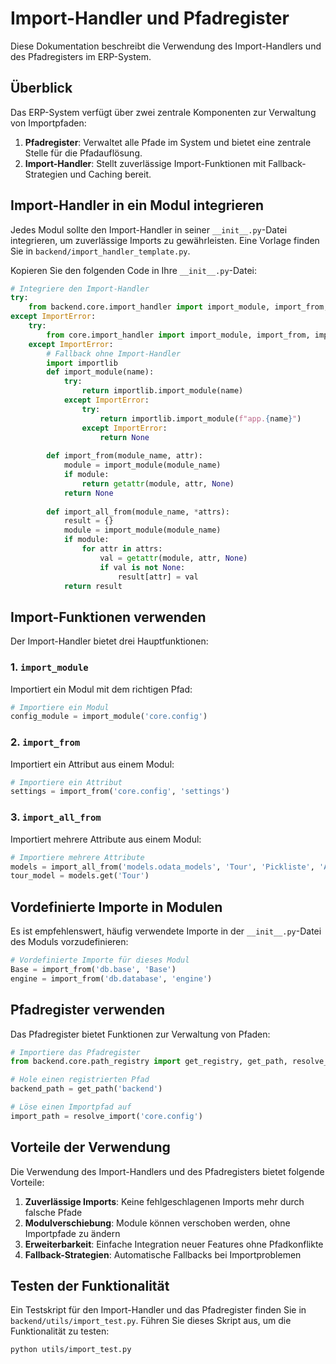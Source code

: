 # Import-Handler und Pfadregister

Diese Dokumentation beschreibt die Verwendung des Import-Handlers und des Pfadregisters im ERP-System.

## Überblick

Das ERP-System verfügt über zwei zentrale Komponenten zur Verwaltung von Importpfaden:

1. **Pfadregister**: Verwaltet alle Pfade im System und bietet eine zentrale Stelle für die Pfadauflösung.
2. **Import-Handler**: Stellt zuverlässige Import-Funktionen mit Fallback-Strategien und Caching bereit.

## Import-Handler in ein Modul integrieren

Jedes Modul sollte den Import-Handler in seiner `__init__.py`-Datei integrieren, um zuverlässige Imports zu gewährleisten. Eine Vorlage finden Sie in `backend/import_handler_template.py`.

Kopieren Sie den folgenden Code in Ihre `__init__.py`-Datei:

```python
# Integriere den Import-Handler
try:
    from backend.core.import_handler import import_module, import_from, import_all_from
except ImportError:
    try:
        from core.import_handler import import_module, import_from, import_all_from
    except ImportError:
        # Fallback ohne Import-Handler
        import importlib
        def import_module(name):
            try:
                return importlib.import_module(name)
            except ImportError:
                try:
                    return importlib.import_module(f"app.{name}")
                except ImportError:
                    return None
        
        def import_from(module_name, attr):
            module = import_module(module_name)
            if module:
                return getattr(module, attr, None)
            return None
        
        def import_all_from(module_name, *attrs):
            result = {}
            module = import_module(module_name)
            if module:
                for attr in attrs:
                    val = getattr(module, attr, None)
                    if val is not None:
                        result[attr] = val
            return result
```

## Import-Funktionen verwenden

Der Import-Handler bietet drei Hauptfunktionen:

### 1. `import_module`

Importiert ein Modul mit dem richtigen Pfad:

```python
# Importiere ein Modul
config_module = import_module('core.config')
```

### 2. `import_from`

Importiert ein Attribut aus einem Modul:

```python
# Importiere ein Attribut
settings = import_from('core.config', 'settings')
```

### 3. `import_all_from`

Importiert mehrere Attribute aus einem Modul:

```python
# Importiere mehrere Attribute
models = import_all_from('models.odata_models', 'Tour', 'Pickliste', 'Auftrag')
tour_model = models.get('Tour')
```

## Vordefinierte Importe in Modulen

Es ist empfehlenswert, häufig verwendete Importe in der `__init__.py`-Datei des Moduls vorzudefinieren:

```python
# Vordefinierte Importe für dieses Modul
Base = import_from('db.base', 'Base')
engine = import_from('db.database', 'engine')
```

## Pfadregister verwenden

Das Pfadregister bietet Funktionen zur Verwaltung von Pfaden:

```python
# Importiere das Pfadregister
from backend.core.path_registry import get_registry, get_path, resolve_import

# Hole einen registrierten Pfad
backend_path = get_path('backend')

# Löse einen Importpfad auf
import_path = resolve_import('core.config')
```

## Vorteile der Verwendung

Die Verwendung des Import-Handlers und des Pfadregisters bietet folgende Vorteile:

1. **Zuverlässige Imports**: Keine fehlgeschlagenen Imports mehr durch falsche Pfade
2. **Modulverschiebung**: Module können verschoben werden, ohne Importpfade zu ändern
3. **Erweiterbarkeit**: Einfache Integration neuer Features ohne Pfadkonflikte
4. **Fallback-Strategien**: Automatische Fallbacks bei Importproblemen

## Testen der Funktionalität

Ein Testskript für den Import-Handler und das Pfadregister finden Sie in `backend/utils/import_test.py`. Führen Sie dieses Skript aus, um die Funktionalität zu testen:

```bash
python utils/import_test.py
``` 